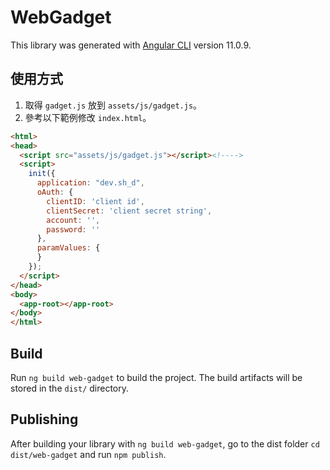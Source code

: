 # WebGadget

This library was generated with [Angular CLI](https://github.com/angular/angular-cli) version 11.0.9.

## 使用方式
1. 取得 `gadget.js` 放到 `assets/js/gadget.js`。
1. 參考以下範例修改 `index.html`。
```html
<html>
<head>
  <script src="assets/js/gadget.js"></script><!---->
  <script>
    init({
      application: "dev.sh_d",
      oAuth: {
        clientID: 'client id',
        clientSecret: 'client secret string',
        account: '',
        password: ''
      },
      paramValues: {
      }
    });
  </script>
</head>
<body>
  <app-root></app-root>
</body>
</html>

```

## Build

Run `ng build web-gadget` to build the project. The build artifacts will be stored in the `dist/` directory.

## Publishing

After building your library with `ng build web-gadget`, go to the dist folder `cd dist/web-gadget` and run `npm publish`.
